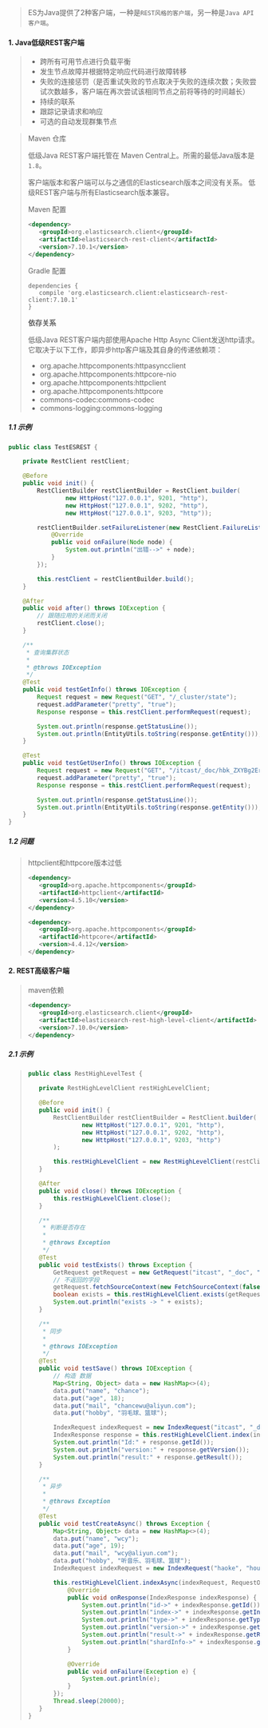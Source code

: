 >ES为Java提供了2种客户端，一种是`REST风格的客户端`，另一种是`Java API客户端`。

#### 1. Java低级REST客户端

>- 跨所有可用节点进行负载平衡
>- 发生节点故障并根据特定响应代码进行故障转移
>- 失败的连接惩罚（是否重试失败的节点取决于失败的连续次数；失败尝试次数越多，客户端在再次尝试该相同节点之前将等待的时间越长）
>- 持续的联系
>- 跟踪记录请求和响应
>- 可选的自动发现群集节点

>Maven 仓库
>
>低级Java REST客户端托管在 Maven Central上。所需的最低Java版本是`1.8`。
>
>客户端版本和客户端可以与之通信的Elasticsearch版本之间没有关系。 低级REST客户端与所有Elasticsearch版本兼容。
>
>Maven 配置
>
>```xml
><dependency>
>    <groupId>org.elasticsearch.client</groupId>
>    <artifactId>elasticsearch-rest-client</artifactId>
>    <version>7.10.1</version>
></dependency>
>```
>
>Gradle 配置
>
>```
>dependencies {
>    compile 'org.elasticsearch.client:elasticsearch-rest-client:7.10.1'
>}
>```
>
>**依存关系**
>
>低级Java REST客户端内部使用Apache Http Async Client发送http请求。它取决于以下工作，即异步http客户端及其自身的传递依赖项：
>
>- org.apache.httpcomponents:httpasyncclient
>- org.apache.httpcomponents:httpcore-nio
>- org.apache.httpcomponents:httpclient
>- org.apache.httpcomponents:httpcore
>- commons-codec:commons-codec
>- commons-logging:commons-logging

##### 1.1 示例

```java
public class TestESREST {

    private RestClient restClient;

    @Before
    public void init() {
        RestClientBuilder restClientBuilder = RestClient.builder(
                new HttpHost("127.0.0.1", 9201, "http"),
                new HttpHost("127.0.0.1", 9202, "http"),
                new HttpHost("127.0.0.1", 9203, "http"));

        restClientBuilder.setFailureListener(new RestClient.FailureListener() {
            @Override
            public void onFailure(Node node) {
                System.out.println("出错-->" + node);
            }
        });

        this.restClient = restClientBuilder.build();
    }

    @After
    public void after() throws IOException {
        // 跟随应用的关闭而关闭
        restClient.close();
    }

    /**
     * 查询集群状态
     *
     * @throws IOException
     */
    @Test
    public void testGetInfo() throws IOException {
        Request request = new Request("GET", "/_cluster/state");
        request.addParameter("pretty", "true");
        Response response = this.restClient.performRequest(request);

        System.out.println(response.getStatusLine());
        System.out.println(EntityUtils.toString(response.getEntity()));
    }

    @Test
    public void testGetUserInfo() throws IOException {
        Request request = new Request("GET", "/itcast/_doc/hbk_ZXYBg2ErULzHRGC-");
        request.addParameter("pretty", "true");
        Response response = this.restClient.performRequest(request);

        System.out.println(response.getStatusLine());
        System.out.println(EntityUtils.toString(response.getEntity()));
    }
}
```

##### 1.2 问题

>httpclient和httpcore版本过低
>
>```xml
><dependency>
>    <groupId>org.apache.httpcomponents</groupId>
>    <artifactId>httpclient</artifactId>
>    <version>4.5.10</version>
></dependency>
>
><dependency>
>    <groupId>org.apache.httpcomponents</groupId>
>    <artifactId>httpcore</artifactId>
>    <version>4.4.12</version>
></dependency>
>```

#### 2. REST高级客户端

>maven依赖
>
>```xml
><dependency>
>    <groupId>org.elasticsearch.client</groupId>
>    <artifactId>elasticsearch-rest-high-level-client</artifactId>
>    <version>7.10.0</version>
></dependency>
>```
>
>

##### 2.1 示例

>```java
>public class RestHighLevelTest {
>
>    private RestHighLevelClient restHighLevelClient;
>
>    @Before
>    public void init() {
>        RestClientBuilder restClientBuilder = RestClient.builder(
>                new HttpHost("127.0.0.1", 9201, "http"),
>                new HttpHost("127.0.0.1", 9202, "http"),
>                new HttpHost("127.0.0.1", 9203, "http")
>        );
>
>        this.restHighLevelClient = new RestHighLevelClient(restClientBuilder);
>    }
>
>    @After
>    public void close() throws IOException {
>        this.restHighLevelClient.close();
>    }
>
>    /**
>     * 判断是否存在
>     *
>     * @throws Exception
>     */
>    @Test
>    public void testExists() throws Exception {
>        GetRequest getRequest = new GetRequest("itcast", "_doc", "hbk_ZXYBg2ErULzHRGC-");
>        // 不返回的字段
>        getRequest.fetchSourceContext(new FetchSourceContext(false));
>        boolean exists = this.restHighLevelClient.exists(getRequest, RequestOptions.DEFAULT);
>        System.out.println("exists -> " + exists);
>    }
>
>    /**
>     * 同步
>     *
>     * @throws IOException
>     */
>    @Test
>    public void testSave() throws IOException {
>        // 构造 数据
>        Map<String, Object> data = new HashMap<>(4);
>        data.put("name", "chance");
>        data.put("age", 18);
>        data.put("mail", "chancewu@aliyun.com");
>        data.put("hobby", "羽毛球、篮球");
>
>        IndexRequest indexRequest = new IndexRequest("itcast", "_doc").source(data);
>        IndexResponse response = this.restHighLevelClient.index(indexRequest, RequestOptions.DEFAULT);
>        System.out.println("Id:" + response.getId());
>        System.out.println("version:" + response.getVersion());
>        System.out.println("result:" + response.getResult());
>    }
>
>    /**
>     * 异步
>     *
>     * @throws Exception
>     */
>    @Test
>    public void testCreateAsync() throws Exception {
>        Map<String, Object> data = new HashMap<>(4);
>        data.put("name", "wcy");
>        data.put("age", 19);
>        data.put("mail", "wcy@aliyun.com");
>        data.put("hobby", "听音乐、羽毛球、篮球");
>        IndexRequest indexRequest = new IndexRequest("haoke", "house").source(data);
>
>        this.restHighLevelClient.indexAsync(indexRequest, RequestOptions.DEFAULT, new ActionListener<IndexResponse>() {
>            @Override
>            public void onResponse(IndexResponse indexResponse) {
>                System.out.println("id->" + indexResponse.getId());
>                System.out.println("index->" + indexResponse.getIndex());
>                System.out.println("type->" + indexResponse.getType());
>                System.out.println("version->" + indexResponse.getVersion());
>                System.out.println("result->" + indexResponse.getResult());
>                System.out.println("shardInfo->" + indexResponse.getShardInfo());
>            }
>
>            @Override
>            public void onFailure(Exception e) {
>                System.out.println(e);
>            }
>        });
>        Thread.sleep(20000);
>    }
>}
>```

